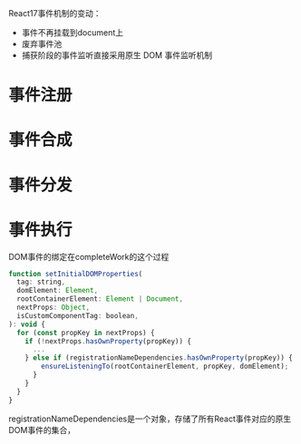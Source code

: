 React17事件机制的变动：
* 事件不再挂载到document上
* 废弃事件池
* 捕获阶段的事件监听直接采用原生 DOM 事件监听机制

# 事件注册

# 事件合成

# 事件分发

# 事件执行

DOM事件的绑定在completeWork的这个过程
```javascript
function setInitialDOMProperties(
  tag: string,
  domElement: Element,
  rootContainerElement: Element | Document,
  nextProps: Object,
  isCustomComponentTag: boolean,
): void {
  for (const propKey in nextProps) {
    if (!nextProps.hasOwnProperty(propKey)) {
      ...
    } else if (registrationNameDependencies.hasOwnProperty(propKey)) {
        ensureListeningTo(rootContainerElement, propKey, domElement);
      }
    }
  }
}
```
registrationNameDependencies是一个对象，存储了所有React事件对应的原生DOM事件的集合，
